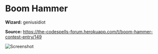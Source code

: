 # Boom Hammer

**Wizard:** geniusidiot

**Source:** https://the-codespells-forum.herokuapp.com/t/boom-hammer-contest-entry/149

![Screenshot](https://raw.githubusercontent.com/SittingFox/CodeSpells/master/orb/images/BoomHammer.png)
